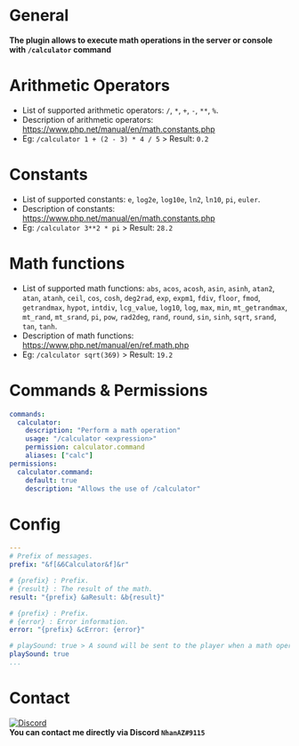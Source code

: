 # General
**The plugin allows to execute math operations in the server or console with `/calculator` command**

# Arithmetic Operators
- List of supported arithmetic operators: `/`, `*`, `+`, `-`, `**`, `%`.  
- Description of arithmetic operators: https://www.php.net/manual/en/math.constants.php
- Eg: `/calculator 1 + (2 - 3) * 4 / 5` > Result: `0.2`

# Constants
- List of supported constants: `e`, `log2e`, `log10e`, `ln2`, `ln10`, `pi`, `euler`.  
- Description of constants: https://www.php.net/manual/en/math.constants.php
- Eg: `/calculator 3**2 * pi` > Result: `28.2`

# Math functions
- List of supported math functions: `abs`, `acos`, `acosh`, `asin`, `asinh`, `atan2`, `atan`, `atanh`, `ceil`, `cos`, `cosh`, `deg2rad`, `exp`, `expm1`, `fdiv`, `floor`, `fmod`, `getrandmax`, `hypot`, `intdiv`, `lcg_value`, `log10`, `log`, `max`, `min`, `mt_getrandmax`, `mt_rand`, `mt_srand`, `pi`, `pow`, `rad2deg`, `rand`, `round`, `sin`, `sinh`, `sqrt`, `srand`, `tan`, `tanh`.  
- Description of math functions: https://www.php.net/manual/en/ref.math.php
- Eg: `/calculator sqrt(369)` > Result: `19.2`

# Commands & Permissions
```yaml
commands:
  calculator:
    description: "Perform a math operation"
    usage: "/calculator <expression>"
    permission: calculator.command
    aliases: ["calc"]
permissions:
  calculator.command:
    default: true
    description: "Allows the use of /calculator"
```

# Config
```yaml
---
# Prefix of messages.
prefix: "&f[&6Calculator&f]&r"

# {prefix} : Prefix.
# {result} : The result of the math.
result: "{prefix} &aResult: &b{result}"

# {prefix} : Prefix.
# {error} : Error information.
error: "{prefix} &cError: {error}"

# playSound: true > A sound will be sent to the player when a math operation is performed.
playSound: true
...

```

# Contact
[![Discord](https://img.shields.io/discord/986553214889517088?label=discord&color=7289DA&logo=discord)](https://discord.gg/j2X83ujT6c)\
**You can contact me directly via Discord `NhanAZ#9115`**
